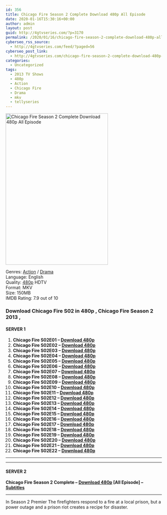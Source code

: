 ```yaml
---
id: 356
title: Chicago Fire Season 2 Complete Download 480p All Episode
date: 2020-01-16T15:30:16+00:00
author: admin
layout: post
guid: http://4gtvseries.com/?p=3170
permalink: /2020/01/16/chicago-fire-season-2-complete-download-480p-all-episode/
cyberseo_rss_source:
  - http://4gtvseries.com/feed/?paged=56
cyberseo_post_link:
  - http://4gtvseries.com/chicago-fire-season-2-complete-download-480p-all-episode/
categories:
  - Uncategorized
tags:
  - 2013 TV Shows
  - 480p
  - Action
  - Chicago Fire
  - Drama
  - mkv
  - tellyseries
---
```

<img loading="lazy" class="aligncenter" src="https://2.bp.blogspot.com/-wakK_fohSp8/XiCAni_t7fI/AAAAAAAAA4k/Zb7Gd80R8MQZ7CkX6BVdhWYZ24kCod1oACK4BGAYYCw/s1600/Chicago%2BFire%2BSeason%2B2.jpg" alt="Chicago Fire Season 2 Complete Download 480p All Episode" width="330" height="488" />

Genres: <a href="http://4gtvseries.com/tag/action/" data-wpel-link="internal">Action</a> /&nbsp;<a href="http://4gtvseries.com/tag/drama/" data-wpel-link="internal">Drama</a>  
Language: English  
Quality:&nbsp;<a href="http://4gtvseries.com/tag/480p/" data-wpel-link="internal">480p</a> HDTV  
Format: MKV  
Size: 150MB  
IMDB Rating: 7.9 out of 10

### **Download Chicago Fire S02 in 480p , Chicago Fire Season 2 2013 ,&nbsp;**

#### <span><strong>SERVER 1</strong></span>

  1. **Chicago Fire S02E01 – <a href="http://slink.dl480p.xyz/zemHjC" data-wpel-link="external" target="_blank" rel="nofollow external noopener noreferrer" class="wpel-icon-left"><i class="wpel-icon fa fa-download" aria-hidden="true"></i>Download 480p</a>**
  2. **Chicago Fire S02E02 – <a href="http://slink.dl480p.xyz/Am5bCZ" data-wpel-link="external" target="_blank" rel="nofollow external noopener noreferrer" class="wpel-icon-left"><i class="wpel-icon fa fa-download" aria-hidden="true"></i>Download 480p</a>**
  3. **Chicago Fire S02E03 – <a href="http://slink.dl480p.xyz/5s8Tt" data-wpel-link="external" target="_blank" rel="nofollow external noopener noreferrer" class="wpel-icon-left"><i class="wpel-icon fa fa-download" aria-hidden="true"></i>Download 480p</a>**
  4. **Chicago Fire S02E04 – <a href="http://slink.dl480p.xyz/UvVNVn1s" data-wpel-link="external" target="_blank" rel="nofollow external noopener noreferrer" class="wpel-icon-left"><i class="wpel-icon fa fa-download" aria-hidden="true"></i>Download 480p</a>**
  5. **Chicago Fire S02E05 – <a href="http://slink.dl480p.xyz/FwSsE" data-wpel-link="external" target="_blank" rel="nofollow external noopener noreferrer" class="wpel-icon-left"><i class="wpel-icon fa fa-download" aria-hidden="true"></i>Download 480p</a>**
  6. **Chicago Fire S02E06 – <a href="http://slink.dl480p.xyz/l1CMvUsk" data-wpel-link="external" target="_blank" rel="nofollow external noopener noreferrer" class="wpel-icon-left"><i class="wpel-icon fa fa-download" aria-hidden="true"></i>Download 480p</a>**
  7. **Chicago Fire S02E07 – <a href="http://slink.dl480p.xyz/JAmw0NP" data-wpel-link="external" target="_blank" rel="nofollow external noopener noreferrer" class="wpel-icon-left"><i class="wpel-icon fa fa-download" aria-hidden="true"></i>Download 480p</a>**
  8. **Chicago Fire S02E08 – <a href="http://slink.dl480p.xyz/H2DQ1TaP" data-wpel-link="external" target="_blank" rel="nofollow external noopener noreferrer" class="wpel-icon-left"><i class="wpel-icon fa fa-download" aria-hidden="true"></i>Download 480p</a>**
  9. **Chicago Fire S02E09 – <a href="http://slink.dl480p.xyz/9V8DEF" data-wpel-link="external" target="_blank" rel="nofollow external noopener noreferrer" class="wpel-icon-left"><i class="wpel-icon fa fa-download" aria-hidden="true"></i>Download 480p</a>**
 10. **Chicago Fire S02E10 – <a href="http://slink.dl480p.xyz/UsNnZ" data-wpel-link="external" target="_blank" rel="nofollow external noopener noreferrer" class="wpel-icon-left"><i class="wpel-icon fa fa-download" aria-hidden="true"></i>Download 480p</a>**
 11. **Chicago Fire S02E11 – <a href="http://slink.dl480p.xyz/dsoaVR" data-wpel-link="external" target="_blank" rel="nofollow external noopener noreferrer" class="wpel-icon-left"><i class="wpel-icon fa fa-download" aria-hidden="true"></i>Download 480p</a>**
 12. **Chicago Fire S02E12 – <a href="http://slink.dl480p.xyz/65EZqDK" data-wpel-link="external" target="_blank" rel="nofollow external noopener noreferrer" class="wpel-icon-left"><i class="wpel-icon fa fa-download" aria-hidden="true"></i>Download 480p</a>**
 13. **Chicago Fire S02E13 – <a href="http://slink.dl480p.xyz/fOtT9H" data-wpel-link="external" target="_blank" rel="nofollow external noopener noreferrer" class="wpel-icon-left"><i class="wpel-icon fa fa-download" aria-hidden="true"></i>Download 480p</a>**
 14. **Chicago Fire S02E14 – <a href="http://slink.dl480p.xyz/gAPUs4" data-wpel-link="external" target="_blank" rel="nofollow external noopener noreferrer" class="wpel-icon-left"><i class="wpel-icon fa fa-download" aria-hidden="true"></i>Download 480p</a>**
 15. **Chicago Fire S02E15 – <a href="http://slink.dl480p.xyz/rREl" data-wpel-link="external" target="_blank" rel="nofollow external noopener noreferrer" class="wpel-icon-left"><i class="wpel-icon fa fa-download" aria-hidden="true"></i>Download 480p</a>**
 16. **Chicago Fire S02E16 – <a href="http://slink.dl480p.xyz/4kCQVwD" data-wpel-link="external" target="_blank" rel="nofollow external noopener noreferrer" class="wpel-icon-left"><i class="wpel-icon fa fa-download" aria-hidden="true"></i>Download 480p</a>**
 17. **Chicago Fire S02E17 – <a href="http://slink.dl480p.xyz/E1Ki" data-wpel-link="external" target="_blank" rel="nofollow external noopener noreferrer" class="wpel-icon-left"><i class="wpel-icon fa fa-download" aria-hidden="true"></i>Download 480p</a>**
 18. **Chicago Fire S02E18 – <a href="http://slink.dl480p.xyz/hDVR9uw" data-wpel-link="external" target="_blank" rel="nofollow external noopener noreferrer" class="wpel-icon-left"><i class="wpel-icon fa fa-download" aria-hidden="true"></i>Download 480p</a>**
 19. **Chicago Fire S02E19 – <a href="http://slink.dl480p.xyz/CTIeqXn" data-wpel-link="external" target="_blank" rel="nofollow external noopener noreferrer" class="wpel-icon-left"><i class="wpel-icon fa fa-download" aria-hidden="true"></i>Download 480p</a>**
 20. **Chicago Fire S02E20 – <a href="http://slink.dl480p.xyz/W8baKq" data-wpel-link="external" target="_blank" rel="nofollow external noopener noreferrer" class="wpel-icon-left"><i class="wpel-icon fa fa-download" aria-hidden="true"></i>Download 480p</a>**
 21. **Chicago Fire S02E21 – <a href="http://slink.dl480p.xyz/LWdvwkH" data-wpel-link="external" target="_blank" rel="nofollow external noopener noreferrer" class="wpel-icon-left"><i class="wpel-icon fa fa-download" aria-hidden="true"></i>Download 480p</a>**
 22. **Chicago Fire S02E22 – <a href="http://slink.dl480p.xyz/QgP1Myd" data-wpel-link="external" target="_blank" rel="nofollow external noopener noreferrer" class="wpel-icon-left"><i class="wpel-icon fa fa-download" aria-hidden="true"></i>Download 480p</a>**

* * *

* * *

#### <span><strong>SERVER 2</strong></span>

**Chicago Fire Season 2 Complete – <a href="http://dl480p.xyz/3408/" data-wpel-link="external" target="_blank" rel="nofollow external noopener noreferrer" class="wpel-icon-left"><i class="wpel-icon fa fa-download" aria-hidden="true"></i>Download 480p</a> [All Episode] – <a href="https://subscene.com/subtitles/chicago-fire-second-season" data-wpel-link="external" target="_blank" rel="nofollow external noopener noreferrer" class="wpel-icon-left"><i class="wpel-icon fa fa-download" aria-hidden="true"></i>Subtitles</a>**

* * *

In Season 2 Premier The firefighters respond to a fire at a local prison, but a power outage and a prison riot creates a recipe for disaster.

<div align="center">
</div>